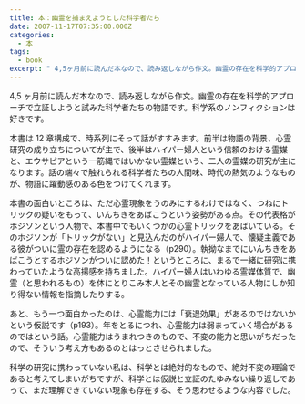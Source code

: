 ```yaml
---
title: 本：幽霊を捕まえようとした科学者たち
date: 2007-11-17T07:35:00.000Z
categories:
  - 本
tags:
  - book
excerpt: " 4,5ヶ月前に読んだ本なので、読み返しながら作文。幽霊の存在を科学的アプローチで立証しようと試みた科学者たちの物語です。科学系のノンフィクションは好きです。"
---
```


4,5 ヶ月前に読んだ本なので、読み返しながら作文。幽霊の存在を科学的アプローチで立証しようと試みた科学者たちの物語です。科学系のノンフィクションは好きです。

本書は 12 章構成で、時系列にそって話がすすみます。前半は物語の背景、心霊研究の成り立ちについてが主で、後半はハイパー婦人という信頼のおける霊媒と、エウサピアという一筋縄ではいかない霊媒という、二人の霊媒の研究が主になります。話の端々で触れられる科学者たちの人間味、時代の熱気のようなものが、物語に躍動感のある色をつけてくれます。

本書の面白いところは、ただ心霊現象をうのみにするわけではなく、つねにトリックの疑いをもって、いんちきをあばこうという姿勢がある点。その代表格がホジソンという人物で、本書中でもいくつかの心霊トリックをあばいている。そのホジソンが「トリックがない」と見込んだのがハイパー婦人で、懐疑主義である彼がついに霊の存在を認めるようになる（p290）。執拗なまでにいんちきをあばこうとするホジソンがついに認めた！というところに、まるで一緒に研究に携わっていたような高揚感を持ちました。ハイパー婦人はいわゆる霊媒体質で、幽霊（と思われるもの）を体にとりこみ本人とその幽霊となっている人物にしか知り得ない情報を指摘したりする。

あと、もう一つ面白かったのは、心霊能力には「衰退効果」があるのではないかという仮説です（p193）。年をとるにつれ、心霊能力は弱まっていく場合があるのではという話。心霊能力はうまれつきのもので、不変の能力と思いがちだったので、そういう考え方もあるのとはっとさせられました。

科学の研究に携わっていない私は、科学とは絶対的なもので、絶対不変の理論であると考えてしまいがちですが、科学とは仮説と立証のたゆみない繰り返しであって、まだ理解できていない現象も存在する、そう思わせるような内容でした。
